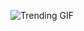 ![Trending GIF](https://media2.giphy.com/media/v1.Y2lkPThiYjIxNzcydjh2Z3VkYzFodG5sbjlsemp0YTI0ZHF6OGowZTZuaGRoMTBjMWd6dSZlcD12MV9naWZzX3NlYXJjaCZjdD1n/MT5UUV1d4CXE2A37Dg/giphy.gif)
